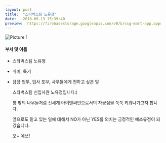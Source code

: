 ```yaml
---
layout: post
title:  "스타벅스팀 노유정"
date:   2018-06-13 15:39:40
preview:  https://firebasestorage.googleapis.com/v0/b/ssg-mart-app.appspot.com/o/%EB%8F%99%EA%B8%B0%EC%82%AC%EC%A7%84%2F191913.jpg?alt=media&token=1520b8bf-c8dd-48e2-9147-507ca9cc543d
---
```


![Picture 1](https://firebasestorage.googleapis.com/v0/b/ssg-mart-app.appspot.com/o/%EC%85%80%EC%B9%B4%2F%EB%85%B8%EC%9C%A0%EC%A0%95.jpg?alt=media&token=c99193e0-a092-44d7-9989-d59357d559dd)


#### 부서 및 이름

 * 스타벅스팀 노유정    
  

 * 취미, 특기


 * 담당 업무, 입사 포부, 사우들에게 전하고 싶은 말 

    스타벅스팀 신입사원 노유정입니다:)

    창 밖의 나무들처럼 신세계 아이앤씨인으로서의 자긍심을 쑥쑥 키워나가고자 합니다.

    앞으로도  맡고 있는 일에 대해서 NO가 아닌 YES를 외치는 긍정적인 예쓰유정이 되겠습니다.

    오~ 예쓰!